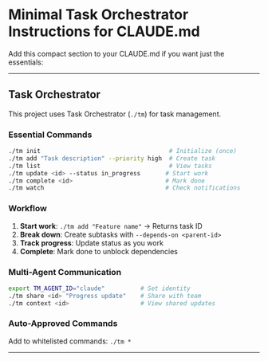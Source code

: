 # Minimal Task Orchestrator Instructions for CLAUDE.md

Add this compact section to your CLAUDE.md if you want just the essentials:

---

## Task Orchestrator

This project uses Task Orchestrator (`./tm`) for task management.

### Essential Commands

```bash
./tm init                                    # Initialize (once)
./tm add "Task description" --priority high  # Create task
./tm list                                    # View tasks
./tm update <id> --status in_progress       # Start work
./tm complete <id>                          # Mark done
./tm watch                                  # Check notifications
```

### Workflow

1. **Start work**: `./tm add "Feature name"` → Returns task ID
2. **Break down**: Create subtasks with `--depends-on <parent-id>`
3. **Track progress**: Update status as you work
4. **Complete**: Mark done to unblock dependencies

### Multi-Agent Communication

```bash
export TM_AGENT_ID="claude"          # Set identity
./tm share <id> "Progress update"    # Share with team
./tm context <id>                    # View shared updates
```

### Auto-Approved Commands

Add to whitelisted commands: `./tm *`

---